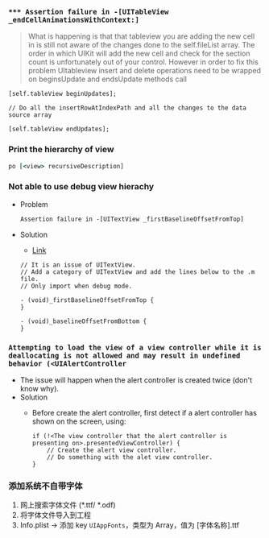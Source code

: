 ### `*** Assertion failure in -[UITableView _endCellAnimationsWithContext:]`

> What is happening is that that tableview you are adding the new cell in is still not aware of the changes done to the self.fileList array. The order in which UIKit will add the new cell and check for the section count is unfortunately out of your control. However in order to fix this problem UItableview insert and delete operations need to be wrapped on beginsUpdate and endsUpdate methods call

```objc
[self.tableView beginUpdates];

// Do all the insertRowAtIndexPath and all the changes to the data source array

[self.tableView endUpdates];
```


### Print the hierarchy of view

```cmd
po [<view> recursiveDescription]
```

### Not able to use debug view hierachy

- Problem
	
	```cmd
	Assertion failure in -[UITextView _firstBaselineOffsetFromTop]
	```

- Solution
	- [Link](http://stackoverflow.com/questions/37068231/assertion-failure-in-uitextview-firstbaselineoffsetfromtop)
	
	```objc
	// It is an issue of UITextView.
	// Add a category of UITextView and add the lines below to the .m file.
	// Only import when debug mode.
	
	- (void)_firstBaselineOffsetFromTop {
	}

	- (void)_baselineOffsetFromBottom {
	}

	```

### `Attempting to load the view of a view controller while it is deallocating is not allowed and may result in undefined behavior (<UIAlertController`

- The issue will happen when the alert controller is created twice (don't know why).
- Solution
	- Before create the alert controller, first detect if a alert controller has shown on the screen, using:

		```objc
		if (!<The view controller that the alert controller is presenting on>.presentedViewController) {
			// Create the alert view controller.
			// Do something with the alet view controller.
		}
		```


### 添加系统不自带字体

1. 网上搜索字体文件 (*.ttf/ *.odf)
2. 将字体文件导入到工程
3. Info.plist -> 添加 key `UIAppFonts`，类型为 Array，值为 [字体名称].ttf

